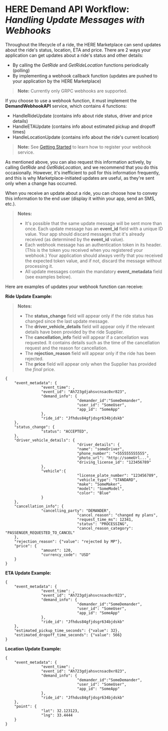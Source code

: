 # HERE Demand API Workflow: *Handling Update Messages with Webhooks* #

Throughout the lifecycle of a ride, the HERE Marketplace can send updates about the ride's status, location, ETA and price. There are 2 ways your application can get updates about a ride's status and other details:

* By calling the *GetRide* and *GetRideLocation* functions periodically (polling)
* By implementing a webhook callback function (updates are pushed to your application by the HERE Marketplace)

>**Note:** Currently only GRPC webhooks are supported.

If you choose to use a webhook function, it must implement the **DemandWebhookAPI** service, which contains 4 functions: 

* HandleRideUpdate (contains info about ride status, driver and price details)
* HandleETAUpdate (contains info about estimated pickup and dropoff times) 
* HandleLocationUpdate (contains info about the ride's current location)

>**Note:** See [Getting Started](DemandDevGuide_GettingStarted.md) to learn how to register your webhook service.

As mentioned above, you can also request this information actively, by calling *GetRide* and *GetRideLocation*, and we recommend that you do this occasionally. However, it's inefficient to poll for this information frequently, and this is why Marketplace-initiated updates are useful, as they're sent only when a change has occurred.

When you receive an update about a ride, you can choose how to convey this information to the end user (display it within your app, send an SMS, etc.).

>**Notes:** 
>* It's possible that the same update message will be sent more than once. Each update message has an **event_id** field with a unique ID value. Your app should discard messages that it's already received (as determined by the **event_id** value).
>* Each webhook message has an authentication token in its header. (This is the token you received when you registered your webhook.) Your application should always verify that you received the expected token value, and if not, discard the message without processing it.
>* All update messages contain the mandatory **event_metadata** field (see examples below). 

Here are examples of updates your webhook function can receive:

**Ride Update Example:**

>**Notes:** 
>* The **status_change** field will appear only if the ride status has changed since the last update message.
>* The **driver_vehicle_details** field will appear only if the relevant details have been provided by the ride Supplier.
>* The **cancellation_info** field will appear if a cancellation was requested. It contains details such as the time of the cancellation request and the reason for cancellation.
>* The **rejection_reason** field will appear only if the ride has been rejected.
>* The **price** field will appear only when the Supplier has provided the *final* price.
 
```
{
    "event_metadata": {
                "event_time": ,
                "event_id": "Ah723gdjahsvcnsac0xr823",
                "demand_info": {
                                "demander_id":"SomeDemander",
                                "user_id": "SomeUser",
                                "app_id": "SomeApp"
                },
                "ride_id": "Jfhdus84gfjdsgr634bjdskb"
    },
    "status_change": {
                "status": "ACCEPTED",
    },
    "driver_vehicle_details": {
                                "driver_details": {
                                "name": "someDriver",
                                "phone_number": "+555555555555",
                                "photo_url": "http://someUrl...",
                                "driving_license_id": "123456789"
                },
                "vehicle":{
                                "license_plate_number": "123456789",
                                "vehicle_type": "STANDARD",
                                "make": "SomeMaker",
                                "model": "SomeModel",
                                "color": "Blue"
                }
    },
    "cancellation_info": {
                "cancelling_party": "DEMANDER",
                                "cancel_reason": "changed my plans",
                                "request_time_ms": 12341,
                                "status": "PROCESSING",
                                "cancel_reason_category": "PASSENGER_REQUESTED_TO_CANCEL"
    },
    "rejection_reason": {"value": "rejected by MP"},
    "price": {
                "amount": 120,
                "currency_code": "USD"
    }
}
```

**ETA Update Example:**

```
{
    "event_metadata": {
                "event_time": ,
                "event_id": "Ah723gdjahsvcnsac0xr823",
                "demand_info": {
                                "demander_id":"SomeDemander",
                                "user_id": "SomeUser",
                                "app_id": "SomeApp"
                },
                "ride_id": "Jfhdus84gfjdsgr634bjdskb"
    },
    "estimated_pickup_time_seconds": {"value": 32},
    "estimated_dropoff_time_seconds": {"value": 566}
}
```


**Location Update Example:**

```
{
    "event_metadata": {
                "event_time": ,
                "event_id": "Ah723gdjahsvcnsac0xr823",
                "demand_info": {
                                "demander_id":"SomeDemander",
                                "user_id": "SomeUser",
                                "app_id": "SomeApp"
                },
                "ride_id": "Jfhdus84gfjdsgr634bjdskb"
    },
    "point": {
                "lat": 32.123123,
                "lng": 33.4444
    }
}
```


